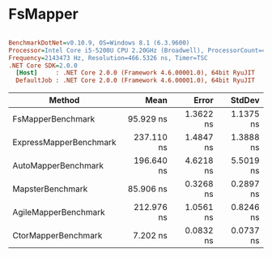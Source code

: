# FsMapper

``` ini

BenchmarkDotNet=v0.10.9, OS=Windows 8.1 (6.3.9600)
Processor=Intel Core i5-5200U CPU 2.20GHz (Broadwell), ProcessorCount=4
Frequency=2143473 Hz, Resolution=466.5326 ns, Timer=TSC
.NET Core SDK=2.0.0
  [Host]     : .NET Core 2.0.0 (Framework 4.6.00001.0), 64bit RyuJIT
  DefaultJob : .NET Core 2.0.0 (Framework 4.6.00001.0), 64bit RyuJIT


```
 |                 Method |       Mean |     Error |    StdDev |
 |----------------------- |-----------:|----------:|----------:|
 |      FsMapperBenchmark |  95.929 ns | 1.3622 ns | 1.1375 ns |
 | ExpressMapperBenchmark | 237.110 ns | 1.4847 ns | 1.3888 ns |
 |    AutoMapperBenchmark | 196.640 ns | 4.6218 ns | 5.5019 ns |
 |       MapsterBenchmark |  85.906 ns | 0.3268 ns | 0.2897 ns |
 |   AgileMapperBenchmark | 212.976 ns | 1.0561 ns | 0.8246 ns |
 |    CtorMapperBenchmark |   7.202 ns | 0.0832 ns | 0.0737 ns |
